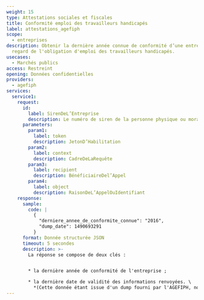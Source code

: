 ```yaml
---
weight: 15
type: Attestations sociales et fiscales
title: Conformité emploi des travailleurs handicapés
label: attestations_agefiph
scope:
  - entreprises
description: Obtenir la dernière année connue de conformité d’une entreprise au
  regard de l'obligation d'emploi des travailleurs handicapés.
usecases:
  - Marchés publics
access: Restreint
opening: Données confidentielles
providers:
  - agefiph
services:
  service1:
    request:
      id:
        label: SirenDeL’Entreprise
        description: Le numéro de siren de la personne physique ou morale recherchée
      parameters:
        param1:
          label: token
          description: JetonD’Habilitation
        param2:
          label: context
          description: CadreDeLaRequête
        param3:
          label: recipient
          description: BénéficiaireDel’Appel
        param4:
          label: object
          description: RaisonDeL’AppelOuIdentifiant
    response:
      sample:
        code: |
          {
            "derniere_annee_de_conformite_connue": "2016",
            "dump_date": 1490693291
          }
      format: Donnée structurée JSON
      timeout: 5 secondes
      description: >-
        La réponse se compose de deux clés : 


        * la dernière année de conformité de l'entreprise ;

        * la dernière date de validité des informations renvoyées. \
          *(Cette donnée étant issue d'un dump fourni par l'AGEFIPH, nous vous le transmettons)*
---
```

